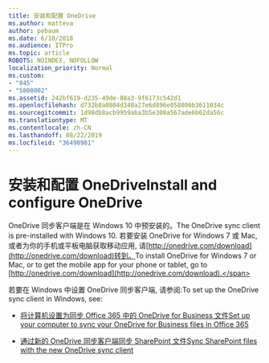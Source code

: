 ```yaml
---
title: 安装和配置 OneDrive
ms.author: matteva
author: pebaum
ms.date: 6/10/2018
ms.audience: ITPro
ms.topic: article
ROBOTS: NOINDEX, NOFOLLOW
localization_priority: Normal
ms.custom:
- "845"
- "5800002"
ms.assetid: 242bf619-d235-49de-88a3-9f6173c542d1
ms.openlocfilehash: d732b8a0804d348a27e6d896e058806b3611034c
ms.sourcegitcommit: 1d98db8acb9959aba3b5e308a567ade6b62da56c
ms.translationtype: MT
ms.contentlocale: zh-CN
ms.lasthandoff: 08/22/2019
ms.locfileid: "36498981"
---
```

# <a name="install-and-configure-onedrive"></a><span data-ttu-id="19057-102">安装和配置 OneDrive</span><span class="sxs-lookup"><span data-stu-id="19057-102">Install and configure OneDrive</span></span>

<span data-ttu-id="19057-103">OneDrive 同步客户端是在 Windows 10 中预安装的。</span><span class="sxs-lookup"><span data-stu-id="19057-103">The OneDrive sync client is pre-installed with Windows 10.</span></span> <span data-ttu-id="19057-104">若要安装 OneDrive for Windows 7 或 Mac, 或者为你的手机或平板电脑获取移动应用, 请[http://onedrive.com/download](http://onedrive.com/download)转到。</span><span class="sxs-lookup"><span data-stu-id="19057-104">To install OneDrive for Windows 7 or Mac, or to get the mobile app for your phone or tablet, go to [http://onedrive.com/download](http://onedrive.com/download).</span></span>
  
<span data-ttu-id="19057-105">若要在 Windows 中设置 OneDrive 同步客户端, 请参阅:</span><span class="sxs-lookup"><span data-stu-id="19057-105">To set up the OneDrive sync client in Windows, see:</span></span>
  
- [<span data-ttu-id="19057-106">将计算机设置为同步 Office 365 中的 OneDrive for Business 文件</span><span class="sxs-lookup"><span data-stu-id="19057-106">Set up your computer to sync your OneDrive for Business files in Office 365</span></span>](https://go.microsoft.com/fwlink/?linkid=533375)

- [<span data-ttu-id="19057-107">通过新的 OneDrive 同步客户端同步 SharePoint 文件</span><span class="sxs-lookup"><span data-stu-id="19057-107">Sync SharePoint files with the new OneDrive sync client</span></span>](https://go.microsoft.com/fwlink/?linkid=871666)
